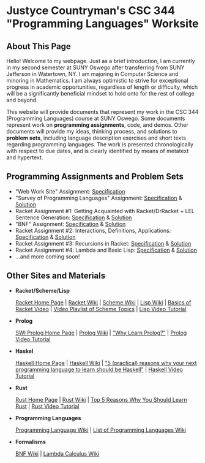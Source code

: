 # Justyce Countryman's CSC 344 "Programming Languages" Worksite

## **About This Page**
Hello! Welcome to my webpage. Just as a brief introduction, I am currently in my second semester at SUNY Oswego after transferring from SUNY Jefferson in Watertown, NY. I am majoring in Computer Science and minoring in Mathematics. I am always optimistic to strive for exceptional progress in academic opportunities, regardless of length or difficulty, which will be a significantly beneficial mindset to hold onto for the rest of college and beyond.

This website will provide documents that represent my work in the CSC 344 (Programming Languages) course at SUNY Oswego. Some documents represent work on **programming assignments**, code, and demos. Other documents will provide my ideas, thinking process, and solutions to **problem sets**, including language description exercises and short texts regarding programming languages. The work is presented chronologically with respect to due dates, and is clearly identified by means of metatext and hypertext.

## **Programming Assignments and Problem Sets** 

* "Web Work Site" Assignment: [Specification](https://www.cs.oswego.edu/~blue/course_pages/2023/Spring/Csc344/sample_work_site/Other_Assignments/Csc344_WebWorkSite_Assignment.pdf)
* "Survey of Programming Languages" Assignment: [Specification](https://www.cs.oswego.edu/~blue/course_pages/2023/Spring/Csc344/sample_work_site/Other_Assignments/Csc344_Survey_Assignment.pdf) & [Solution](https://drive.google.com/file/d/1tj3x3EWC0L9gXCIxXeaeaK2XbbwWXSV_/view?usp=share_link)
* Racket Assignment #1: Getting Acquainted with Racket/DrRacket + LEL Sentence Generation: [Specification](https://www.cs.oswego.edu/~blue/course_pages/2023/Spring/Csc344/selected_course_documents/Csc344_Assignments/Csc344_Racket_Assignment_1.pdf) & [Solution](https://drive.google.com/file/d/1pRjR5AzW-vSZWP-uCrJBgWRVH4WIgAob/view?usp=share_link)
* "BNF" Assignment: [Specification](https://www.cs.oswego.edu/~blue/course_pages/2023/Spring/Csc344/selected_course_documents/Csc344_Assignments/Csc344_BNF_Assignment.pdf) & [Solution](https://drive.google.com/file/d/11p6O3BlgB8G2NS16DCJm7y8Y6oseHBWj/view?usp=share_link)
* Racket Assignment #2: Interactions, Definitions, Applications: [Specification](https://www.cs.oswego.edu/~blue/course_pages/2023/Spring/Csc344/selected_course_documents/Csc344_Assignments/Csc344_Racket_Assignment_2.pdf) & [Solution](https://drive.google.com/file/d/1okA7buBk8Vgn44IXOvCoj5VXfwjxxf4r/view?usp=share_link)
* Racket Assignment #3: Recursions in Racket: [Specification](https://www.cs.oswego.edu/~blue/course_pages/2023/Spring/Csc344/selected_course_documents/Csc344_Assignments/Csc344_Racket_Assignment_3.pdf) & [Solution](https://drive.google.com/file/d/1S5uECi6hQQoS1gpx5iLo9ufMqfirbUbM/view?usp=share_link)
* Racket Assignment #4: Lambda and Basic Lisp: [Specification](https://www.cs.oswego.edu/~blue/course_pages/2023/Spring/Csc344/selected_course_documents/Csc344_Assignments/Csc344_Racket_Assignment_4.pdf) & [Solution](https://drive.google.com/file/d/11JixE5qQAfn4vZYPMR0Ob9Gdf9s5qEgZ/view?usp=share_link)
* ...and more coming soon!

## **Other Sites and Materials**

* **Racket/Scheme/Lisp**

  [Racket Home Page](https://racket-lang.org/) | [Racket Wiki](https://en.wikipedia.org/wiki/Racket_(programming_language)) | [Scheme Wiki](https://en.wikipedia.org/wiki/Scheme_(programming_language)) | [Lisp Wiki](https://en.wikipedia.org/wiki/Lisp_(programming_language)) | [Basics of Racket Video](https://www.youtube.com/watch?v=n_7drg-R-YY) | [Video Playlist of Scheme Topics](https://www.youtube.com/playlist?list=PLm8dSOaqLPHKVPwBkk9UeAB2Lokl1xMJM) | [Lisp Video Tutorial](https://www.youtube.com/watch?v=ymSq4wHrqyU)
* **Prolog**

  [SWI Prolog Home Page](https://www.swi-prolog.org/) | [Prolog Wiki](https://en.wikipedia.org/wiki/Prolog) | ["Why Learn Prolog?"](https://www.rangakrish.com/index.php/2022/10/06/why-learn-prolog/) | [Prolog Video Tutorial](https://www.youtube.com/watch?v=SykxWpFwMGs)
* **Haskel**

  [Haskell Home Page](https://www.haskell.org/) | [Haskell Wiki](https://en.wikipedia.org/wiki/Haskell) | ["5 (practical) reasons why your next programming language to learn should be Haskell"](https://dev.to/mpodlasin/5-practical-reasons-why-your-next-programming-language-to-learn-should-be-haskell-gc) | [Haskell Video Tutorial](https://www.youtube.com/watch?v=02_H3LjqMr8)
* **Rust**

  [Rust Home Page](https://www.rust-lang.org/) | [Rust Wiki](https://en.wikipedia.org/wiki/Rust_(programming_language)) | [Top 5 Reasons Why You Should Learn Rust](https://zerotomastery.io/blog/why-you-should-learn-rust/) | [Rust Video Tutorial](https://www.youtube.com/watch?v=ygL_xcavzQ4)
* **Programming Languages**

  [Programming Language Wiki](https://en.wikipedia.org/wiki/Programming_language) | [List of Programming Languages Wiki](https://en.wikipedia.org/wiki/List_of_programming_languages)
* **Formalisms**

  [BNF Wiki](https://en.wikipedia.org/wiki/Backus%E2%80%93Naur_form) | [Lambda Calculus Wiki](https://en.wikipedia.org/wiki/Lambda_calculus)
